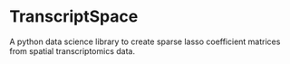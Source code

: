 # TranscriptSpace
A python data science library to create sparse lasso coefficient matrices from spatial transcriptomics data.
